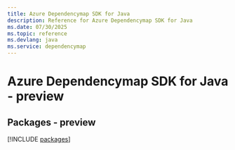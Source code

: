 ```yaml
---
title: Azure Dependencymap SDK for Java
description: Reference for Azure Dependencymap SDK for Java
ms.date: 07/30/2025
ms.topic: reference
ms.devlang: java
ms.service: dependencymap
---
```

# Azure Dependencymap SDK for Java - preview
## Packages - preview
[!INCLUDE [packages](dependencymap-index.md)]
